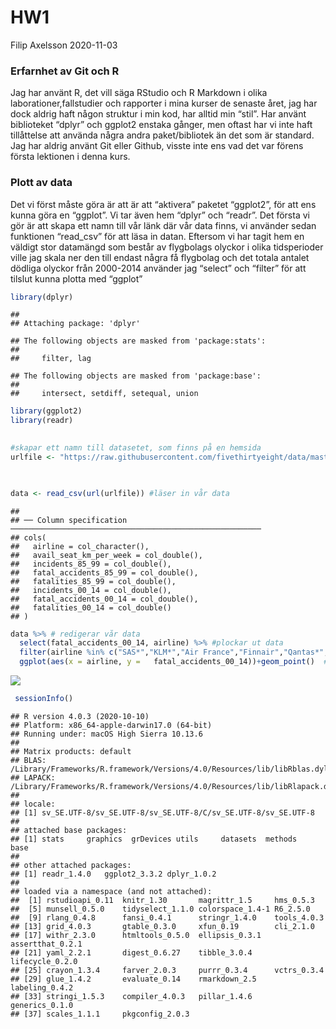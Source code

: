 HW1
================
Filip Axelsson
2020-11-03

### Erfarnhet av Git och R

Jag har använt R, det vill säga RStudio och R Markdown i olika
laborationer,fallstudier och rapporter i mina kurser de senaste året,
jag har dock aldrig haft någon struktur i min kod, har alltid min
“stil”. Har använt biblioteket “dplyr” och ggplot2 enstaka gånger,
men oftast har vi inte haft tillåttelse att använda några andra
paket/bibliotek än det som är standard. Jag har aldrig använt Git eller
Github, visste inte ens vad det var förens första lektionen i denna
kurs.

### Plott av data

Det vi först måste göra är att är att “aktivera” paketet “ggplot2”, för
att ens kunna göra en “ggplot”. Vi tar även hem “dplyr” och “readr”. Det
första vi gör är att skapa ett namn till vår länk där vår data finns, vi
använder sedan funktionen “read\_csv” för att läsa in datan. Eftersom vi
har tagit hem en väldigt stor datamängd som består av flygbolags olyckor
i olika tidsperioder ville jag skala ner den till endast några få
flygbolag och det totala antalet dödliga olyckor från 2000-2014 använder
jag “select” och “filter” för att tilslut kunna plotta med “ggplot”

``` r
library(dplyr)
```

    ## 
    ## Attaching package: 'dplyr'

    ## The following objects are masked from 'package:stats':
    ## 
    ##     filter, lag

    ## The following objects are masked from 'package:base':
    ## 
    ##     intersect, setdiff, setequal, union

``` r
library(ggplot2)
library(readr)
 

#skapar ett namn till datasetet, som finns på en hemsida
urlfile <- "https://raw.githubusercontent.com/fivethirtyeight/data/master/airline-safety/airline-safety.csv"
 


data <- read_csv(url(urlfile)) #läser in vår data 
```

    ## 
    ## ── Column specification ────────────────────────────────────────────────────────
    ## cols(
    ##   airline = col_character(),
    ##   avail_seat_km_per_week = col_double(),
    ##   incidents_85_99 = col_double(),
    ##   fatal_accidents_85_99 = col_double(),
    ##   fatalities_85_99 = col_double(),
    ##   incidents_00_14 = col_double(),
    ##   fatal_accidents_00_14 = col_double(),
    ##   fatalities_00_14 = col_double()
    ## )

``` r
data %>% # redigerar vår data
  select(fatal_accidents_00_14, airline) %>% #plockar ut data
  filter(airline %in% c("SAS*","KLM*","Air France","Finnair","Qantas*","Lufthansa*")) %>% #filterar data
  ggplot(aes(x = airline, y =   fatal_accidents_00_14))+geom_point()  #plottar data
```

![](HW1_files/figure-gfm/unnamed-chunk-1-1.png)<!-- -->

``` r
 sessionInfo()
```

    ## R version 4.0.3 (2020-10-10)
    ## Platform: x86_64-apple-darwin17.0 (64-bit)
    ## Running under: macOS High Sierra 10.13.6
    ## 
    ## Matrix products: default
    ## BLAS:   /Library/Frameworks/R.framework/Versions/4.0/Resources/lib/libRblas.dylib
    ## LAPACK: /Library/Frameworks/R.framework/Versions/4.0/Resources/lib/libRlapack.dylib
    ## 
    ## locale:
    ## [1] sv_SE.UTF-8/sv_SE.UTF-8/sv_SE.UTF-8/C/sv_SE.UTF-8/sv_SE.UTF-8
    ## 
    ## attached base packages:
    ## [1] stats     graphics  grDevices utils     datasets  methods   base     
    ## 
    ## other attached packages:
    ## [1] readr_1.4.0   ggplot2_3.3.2 dplyr_1.0.2  
    ## 
    ## loaded via a namespace (and not attached):
    ##  [1] rstudioapi_0.11  knitr_1.30       magrittr_1.5     hms_0.5.3       
    ##  [5] munsell_0.5.0    tidyselect_1.1.0 colorspace_1.4-1 R6_2.5.0        
    ##  [9] rlang_0.4.8      fansi_0.4.1      stringr_1.4.0    tools_4.0.3     
    ## [13] grid_4.0.3       gtable_0.3.0     xfun_0.19        cli_2.1.0       
    ## [17] withr_2.3.0      htmltools_0.5.0  ellipsis_0.3.1   assertthat_0.2.1
    ## [21] yaml_2.2.1       digest_0.6.27    tibble_3.0.4     lifecycle_0.2.0 
    ## [25] crayon_1.3.4     farver_2.0.3     purrr_0.3.4      vctrs_0.3.4     
    ## [29] glue_1.4.2       evaluate_0.14    rmarkdown_2.5    labeling_0.4.2  
    ## [33] stringi_1.5.3    compiler_4.0.3   pillar_1.4.6     generics_0.1.0  
    ## [37] scales_1.1.1     pkgconfig_2.0.3
